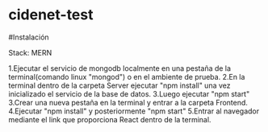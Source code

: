 # cidenet-test

#Instalación

Stack: MERN

1.Ejecutar el servicio de mongodb localmente en una pestaña de la terminal(comando linux "mongod") o en el ambiente de prueba.
2.En la terminal dentro de la carpeta Server ejecutar "npm install" una vez inicializado el servicio de la base de datos.
3.Luego ejecutar "npm start"
3.Crear una nueva pestaña en la terminal y entrar a la carpeta Frontend.
4.Ejecutar "npm install" y posteriormente "npm start"
5.Entrar al navegador mediante el link que proporciona React dentro de la terminal.
